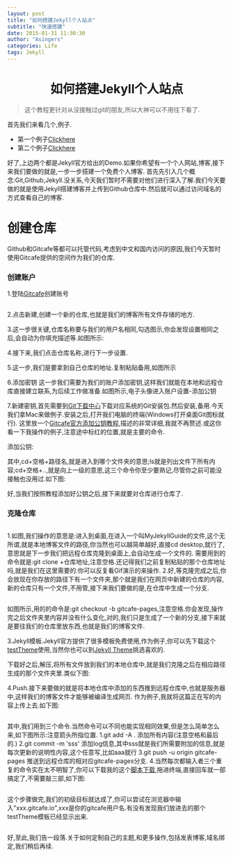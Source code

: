 ```yaml
---
layout: post
title: "如何搭建Jekyll个人站点"
subtitle: "快速搭建"
date: 2015-01-31 11:30:30
author: "Asingers"
categories: Life
tags: Jekyll 
---
```



# <center>如何搭建Jekyll个人站点</center>
    
> 这个教程更针对从没接触过git的朋友,所以大神可以不用往下看了.

首先我们来看几个,例子.

* 第一个例子[Clickhere](http://travelog.io/)
* 第二个例子[Clickhere](http://mikevormwald.com/joon/)

好了,上边两个都是Jekyll官方给出的Demo.如果你希望有一个个人网站,博客,接下来我们要做的就是,一步一步搭建一个免费个人博客.
首先先引入几个概念:Git,Github,Jekyll.没关系,今天我们暂时不需要对他们进行深入了解.我们今天要做的就是使用Jekyll搭建博客并上传到Github仓库中.然后就可以通过访问域名的方式查看自己的博客.

# 创建仓库
Github和Gitcafe等都可以托管代码,考虑到中文和国内访问的原因,我们今天暂时使用Gitcafe提供的空间作为我们的仓库.

### 创建账户

1.登陆[Gitcafe](https://gitcafe.com)创建账号

<img src="http://7xoawu.com1.z0.glb.clouddn.com/gude-1.png" alt="" class="shadow" />

2.点击新建,创建一个新的仓库,也就是我们的博客所有文件存储的地方.
<img src="http://7xoawu.com1.z0.glb.clouddn.com/Snip20160102_2.png" alt="" class="shadow" />

3.这一步很关键,仓库名称要与我们的用户名相同,勾选图示,你会发现设置相同之后,会自动为你填充描述等.如图所示:
<img src="http://7xoawu.com1.z0.glb.clouddn.com/guide3.jpg" alt="" class="shadow" />

4.接下来,我们点击仓库名称,进行下一步设置.
<img src="http://7xoawu.com1.z0.glb.clouddn.com/guide-4.png" alt="" class="shadow" />

5.这一步,我们是要拿到自己仓库的地址.复制粘贴备用,如图所示
<img src="http://7xoawu.com1.z0.glb.clouddn.com/Snip20160102_4.png" alt="" class="shadow" />

6.添加密钥
  这一步我们需要为我们的账户添加密钥,这样我们就能在本地和远程仓库直接建立联系,为后续工作做准备.如图所示,电子头像进入账户设置-添加公钥
  <img src="http://7xoawu.com1.z0.glb.clouddn.com/guide-6.png" alt="" class="shadow" />
  
7.新建密钥,首先需要到[Git下载中心](http://git-scm.com/download/)下载对应系统的Git安装包.然后安装,备用.今天我们拿Mac来做例子.安装之后,打开我们电脑的终端(Windows打开桌面Git图标就行).
这里放一个[Gitcafe官方添加公钥教程](https://help.gitcafe.com/manuals/help/ssh-key),描述的非常详细,我就不再赘述.或这你看一下我操作的例子,注意途中标红的位置,就是主要的命令.

添加公钥:
  <img src="http://7xoawu.com1.z0.glb.clouddn.com/Snip20160102_3.png" alt="" class="shadow" />
  
其中,cd+空格+路径名,就是进入到哪个文件夹的意思;ls就是列出文件下所有内容;cd+空格+..,就是向上一级的意思,这三个命令你至少要熟记,尽管你之前可能没接触也没用过.如下图:
  <img src="http://7xoawu.com1.z0.glb.clouddn.com/guide-7.png" alt="" class="shadow" />

好,当我们按照教程添加好公钥之后,接下来就要对仓库进行仓库了.

### 克隆仓库
  <img src="http://7xoawu.com1.z0.glb.clouddn.com/guide.gif" alt="" class="shadow" />
  
1.如图,我们操作的意思是:进入到桌面,在进入一个叫MyJekyllGuide的文件,这个无所谓,就是本地博客文件的路径,你当然也可以越简单越好,直接cd desktop,就行了,意思就是下一步我们把远程仓库克隆到桌面上,会自动生成一个文件的.
需要用到的命令就是:git clone +仓库地址,注意空格.还记得我们之前复制粘贴的那个仓库地址吗,就是我们在这里需要的.你可以反复看Gif演示的来操作.
2.好,等克隆完成之后,你会放现在你存放的路径下有一个文件夹,那个就是我们在网页中新建的仓库的内容,新的仓库只有一个文件,不用管,接下来我们要做的是,在仓库中生成一个分支.

  <img src="http://7xoawu.com1.z0.glb.clouddn.com/guide-2.gif" alt="" class="shadow" />

如图所示,用的的命令是:git checkout -b gitcafe-pages,注意空格.你会发现,操作完之后文件夹里内容并没有什么变化,对的,我们只是生成了一个新的分支,接下来就是要往我们的仓库里放东西,也就是我们的博客文件.

3.Jekyll模板.Jekyll官方提供了很多模板免费使用,作为例子,你可以先下载这个[testTheme](http://a.9dic.com/testTheme.zip)使用,当然你也可以到[Jekyll Theme](http://jekyllthemes.org/)挑选喜欢的.

下载好之后,解压,将所有文件放到我们的本地仓库中,就是我们克隆之后在相应路径生成的那个文件夹里.类似下图:
  <img src="http://7xoawu.com1.z0.glb.clouddn.com/%E5%B1%8F%E5%B9%95%E5%BF%AB%E7%85%A7%202016-01-02%2020.02.57.png" alt="" class="shadow" />

4.Push.接下来要做的就是将本地仓库中添加的东西推到远程仓库中,也就是服务器中,这样我们的博客文件才能够被编译生成网页.
作为例子,我就将这篇正在写的内容上传上去.如下图:

  <img src="http://7xoawu.com1.z0.glb.clouddn.com/push.gif" alt="" class="shadow" />

其中,我们用到三个命令.当然命令可以不同也能实现相同效果,但是怎么简单怎么来,如下图所示:注意箭头所指位置.
1.git add -A . 添加所有内容(注意空格和最后的.)
2.git commit -m 'sss' 添加log信息,其中sss就是我们所需要附加的信息,就是每次更新的说明性内容,这个任意写,比如aaa就行
3.git push -u origin gitcafe-pages 推送到远程仓库的相对应gitcafe-pages分支.
4.当然每次都输入者三个重复的命令实在太不明智了,你可以下载我的这个[脚本下载](http://a.9dic.com/gitcafe-push.sh),拖进终端,直接回车就一部搞定了,不需要敲三部,如下图:

 <img src="http://7xoawu.com1.z0.glb.clouddn.com/push-2.gif" alt="" class="shadow" />

这个步骤做完,我们的初级目标就达成了,你可以尝试在浏览器中输入"xxx.gitcafe.io",xxx是你的gitcafe用户名.有没有发现我们放进去的那个testTheme模板已经显示出来.

 <img src="http://7xoawu.com1.z0.glb.clouddn.com/%E5%B1%8F%E5%B9%95%E5%BF%AB%E7%85%A7%202016-01-02%2020.34.47.png" alt="" class="shadow" />

好,至此,我们告一段落.关于如何定制自己的主题,和更多操作,包括发表博客,域名绑定,我们稍后再续.
